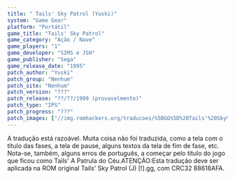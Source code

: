 ```yaml
---
title: " Tails' Sky Patrol (Yuski)"
system: "Game Gear"
platform: "Portátil"
game_title: "Tails' Sky Patrol"
game_category: "Ação / Nave"
game_players: "1"
game_developer: "SIMS e JSH"
game_publisher: "Sega"
game_release_date: "1995"
patch_author: "Yuski"
patch_group: "Nenhum"
patch_site: "Nenhum"
patch_version: "???"
patch_release: "??/??/1999 (provavelmente)"
patch_type: "IPS"
patch_progress: "???"
patch_images: ["//img.romhackers.org/traducoes/%5BGG%5D%20Tails'%20Sky%20Patrol%20-%20Yuski%20-%201.png","//img.romhackers.org/traducoes/%5BGG%5D%20Tails'%20Sky%20Patrol%20-%20Yuski%20-%202.png","//img.romhackers.org/traducoes/%5BGG%5D%20Tails'%20Sky%20Patrol%20-%20Yuski%20-%203.png"]
---
```

A tradução está razoável. Muita coisa não foi traduzida, como a tela com o título das fases, a tela de pause, alguns textos da tela de fim de fase, etc. Nota-se, também, alguns erros de português, a começar pelo título do jogo que ficou como Tails' A Patrula do Céu.ATENÇÃO:Esta tradução deve ser aplicada na ROM original Tails' Sky Patrol (J) [!].gg, com CRC32 88618AFA.
